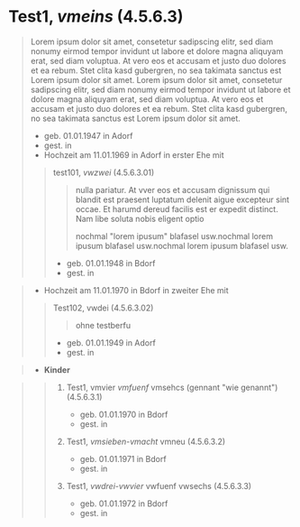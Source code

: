 <!--  -->

# Test1, *vmeins* (4.5.6.3)

> Lorem ipsum dolor sit amet, consetetur sadipscing elitr, sed diam
> nonumy eirmod tempor invidunt ut labore et dolore magna aliquyam erat,
> sed diam voluptua. At vero eos et accusam et justo duo dolores et ea
> rebum. Stet clita kasd gubergren, no sea takimata sanctus est Lorem
> ipsum dolor sit amet. Lorem ipsum dolor sit amet, consetetur
> sadipscing elitr, sed diam nonumy eirmod tempor invidunt ut labore et
> dolore magna aliquyam erat, sed diam voluptua. At vero eos et accusam
> et justo duo dolores et ea rebum. Stet clita kasd gubergren, no sea
> takimata sanctus est Lorem ipsum dolor sit amet.
>
> -   geb. 01.01.1947 in Adorf
> -   gest. in
> -   Hochzeit am 11.01.1969 in Adorf in erster Ehe mit
>
> > test101, *vwzwei* (4.5.6.3.01)
> >
> > > nulla pariatur. At vver eos et accusam dignissum qui blandit est
> > > praesent luptatum delenit aigue excepteur sint occae. Et harumd
> > > dereud facilis est er expedit distinct. Nam libe soluta nobis
> > > eligent optio
> > >
> > > nochmal "lorem ipusum" blafasel usw.nochmal lorem ipusum blafasel
> > > usw.nochmal lorem ipusum blafasel usw.
> >
> > -   geb. 01.01.1948 in Bdorf
> > -   gest. in

> -   Hochzeit am 11.01.1970 in Bdorf in zweiter Ehe mit
>
> > Test102, vwdei (4.5.6.3.02)
> >
> > > ohne testberfu
> >
> > -   geb. 01.01.1949 in Adorf
> > -   gest. in

> -   **Kinder**

> > 1.  Test1, vmvier *vmfuenf* vmsehcs (gennant "wie genannt")
> >     (4.5.6.3.1)
> >
> >     -   geb. 01.01.1970 in Bdorf
> >     -   gest. in
> >
> > 2.  Test1, *vmsieben-vmacht* vmneu (4.5.6.3.2)
> >
> >     -   geb. 01.01.1971 in Bdorf
> >     -   gest. in
> >
> > 3.  Test1, *vwdrei-vwvier* vwfuenf vwsechs (4.5.6.3.3)
> >
> >     -   geb. 01.01.1972 in Bdorf
> >     -   gest. in
